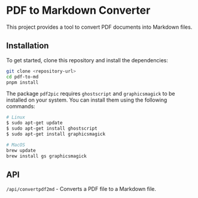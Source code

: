 # PDF to Markdown Converter

This project provides a tool to convert PDF documents into Markdown files.

## Installation

To get started, clone this repository and install the dependencies:

```sh
git clone <repository-url>
cd pdf-to-md
pnpm install
```

The package `pdf2pic` requires `ghostscript` and `graphicsmagick` to be installed on your system. You can install them using the following commands:

```bash
# Linux
$ sudo apt-get update
$ sudo apt-get install ghostscript
$ sudo apt-get install graphicsmagick

# MacOS
brew update
brew install gs graphicsmagick
```

## API

`/api/convertpdf2md` - Converts a PDF file to a Markdown file.
